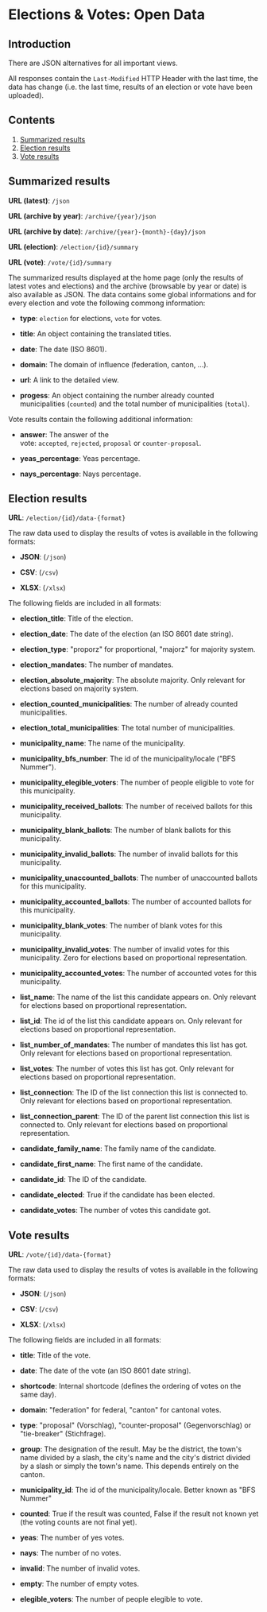 # Elections & Votes: Open Data

## Introduction

There are JSON alternatives for all important views.

All responses contain the `Last-Modified` HTTP Header with the last time, the data has change (i.e. the last time, results of an election or vote have been uploaded).

## Contents

1. [Summarized results](#summarized-results)
2. [Election results](#election-results)
3. [Vote results](#vote-results)

## Summarized results

**URL (latest)**: `/json`

**URL (archive by year)**: `/archive/{year}/json`

**URL (archive by date)**: `/archive/{year}-{month}-{day}/json`

**URL (election)**: `/election/{id}/summary`

**URL (vote)**: `/vote/{id}/summary`

The summarized results displayed at the home page (only the results of latest votes and elections) and the archive (browsable by year or date) is also available as JSON. The data contains some global informations and for every election and vote the following commong information:

- **type**: `election` for elections, `vote` for votes.

- **title**: An object containing the translated titles.

- **date**: The date (ISO 8601).

- **domain**: The domain of influence (federation, canton, ...).

- **url**: A link to the detailed view.

- **progess**: An object containing the number already counted municipalities (`counted`) and the total number of municipalities (`total`).

Vote results contain the following additional information:

- **answer**: The answer of the vote: `accepted`, `rejected`, `proposal` or `counter-proposal`.

- **yeas_percentage**: Yeas percentage.

- **nays_percentage**: Nays percentage.

## Election results

**URL**: `/election/{id}/data-{format}`

The raw data used to display the results of votes is available in the following formats:

- **JSON**: (`/json`)

- **CSV**: (`/csv`)

- **XLSX**: (`/xlsx`)

The following fields are included in all formats:

- **election_title**: Title of the election.

- **election_date**: The date of the election (an ISO 8601 date string).

- **election_type**: "proporz" for proportional, "majorz" for majority system.

- **election_mandates**: The number of mandates.

- **election_absolute_majority**: The absolute majority. Only relevant for elections based on majority system.

- **election_counted_municipalities**: The number of already counted municipalities.

- **election_total_municipalities**: The total number of municipalities.

- **municipality_name**: The name of the municipality.

- **municipality_bfs_number**: The id of the municipality/locale ("BFS Nummer").

- **municipality_elegible_voters**: The number of people eligible to vote for this municipality.

- **municipality_received_ballots**: The number of received ballots for this municipality.

- **municipality_blank_ballots**: The number of blank ballots for this municipality.

- **municipality_invalid_ballots**: The number of invalid ballots for this municipality.

- **municipality_unaccounted_ballots**: The number of unaccounted ballots for this municipality.

- **municipality_accounted_ballots**: The number of accounted ballots for this municipality.

- **municipality_blank_votes**: The number of blank votes for this municipality.

- **municipality_invalid_votes**: The number of invalid votes for this municipality. Zero for elections based on proportional representation.

- **municipality_accounted_votes**: The number of accounted votes for this municipality.

- **list_name**: The name of the list this candidate appears on. Only relevant for elections based on proportional representation.

- **list_id**: The id of the list this candidate appears on. Only relevant for elections based on proportional representation.

- **list_number_of_mandates**: The number of mandates this list has got. Only relevant for elections based on proportional representation.

- **list_votes**: The number of votes this list has got. Only relevant for elections based on proportional representation.

- **list_connection**: The ID of the list connection this list is connected to. Only relevant for elections based on proportional representation.

- **list_connection_parent**: The ID of the parent list connection this list is connected to. Only relevant for elections based on proportional representation.

- **candidate_family_name**: The family name of the candidate.

- **candidate_first_name**: The first name of the candidate.

- **candidate_id**: The ID of the candidate.

- **candidate_elected**: True if the candidate has been elected.

- **candidate_votes**: The number of votes this candidate got.

## Vote results

**URL**: `/vote/{id}/data-{format}`

The raw data used to display the results of votes is available in the following formats:

- **JSON**: (`/json`)

- **CSV**: (`/csv`)

- **XLSX**: (`/xlsx`)

The following fields are included in all formats:

- **title**: Title of the vote.

- **date**: The date of the vote (an ISO 8601 date string).

- **shortcode**: Internal shortcode (defines the ordering of votes on the same day).

- **domain**: "federation" for federal, "canton" for cantonal votes.

- **type**: "proposal" (Vorschlag), "counter-proposal" (Gegenvorschlag) or "tie-breaker" (Stichfrage).

- **group**: The designation of the result. May be the district, the town's name divided by a slash, the city's name and the city's district divided by a slash or simply the town's name. This depends entirely on the canton.

- **municipality_id**: The id of the municipality/locale. Better known as "BFS Nummer"

- **counted**: True if the result was counted, False if the result not known yet (the voting counts are not final yet).

- **yeas**: The number of yes votes.

- **nays**: The number of no votes.

- **invalid**: The number of invalid votes.

- **empty**: The number of empty votes.

- **elegible_voters**: The number of people elegible to vote.
